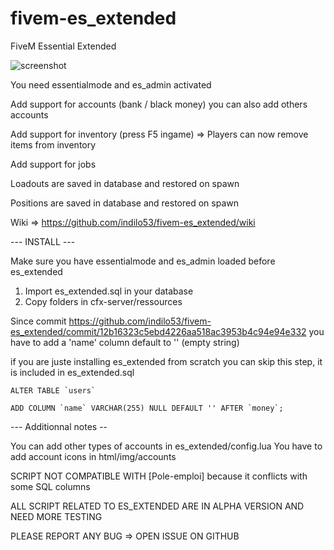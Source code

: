 # fivem-es_extended
FiveM Essential Extended

![screenshot](http://gta-metropolis.ml/Files/Image/Acceuil.jpg)

You need essentialmode and es_admin activated

Add support for accounts (bank / black money) you can also add others accounts

Add support for inventory (press F5 ingame) => Players can now remove items from inventory

Add support for jobs

Loadouts are saved in database and restored on spawn

Positions are saved in database and restored on spawn

Wiki => https://github.com/indilo53/fivem-es_extended/wiki

--- INSTALL ---

Make sure you have essentialmode and es_admin loaded before es_extended

1) Import es_extended.sql in your database
2) Copy folders in cfx-server/ressources

Since commit https://github.com/indilo53/fivem-es_extended/commit/12b16323c5ebd4226aa518ac3953b4c94e94e332 you have to add a 'name' column default to '' (empty string)

if you are juste installing es_extended from scratch you can skip this step, it is included in es_extended.sql

```
ALTER TABLE `users` 

ADD COLUMN `name` VARCHAR(255) NULL DEFAULT '' AFTER `money`;
```

--- Additionnal notes --

You can add other types of accounts in es_extended/config.lua
You have to add account icons in html/img/accounts

SCRIPT NOT COMPATIBLE WITH [Pole-emploi] because it conflicts with some SQL columns

ALL SCRIPT RELATED TO ES_EXTENDED ARE IN ALPHA VERSION AND NEED MORE TESTING

PLEASE REPORT ANY BUG => OPEN ISSUE ON GITHUB
